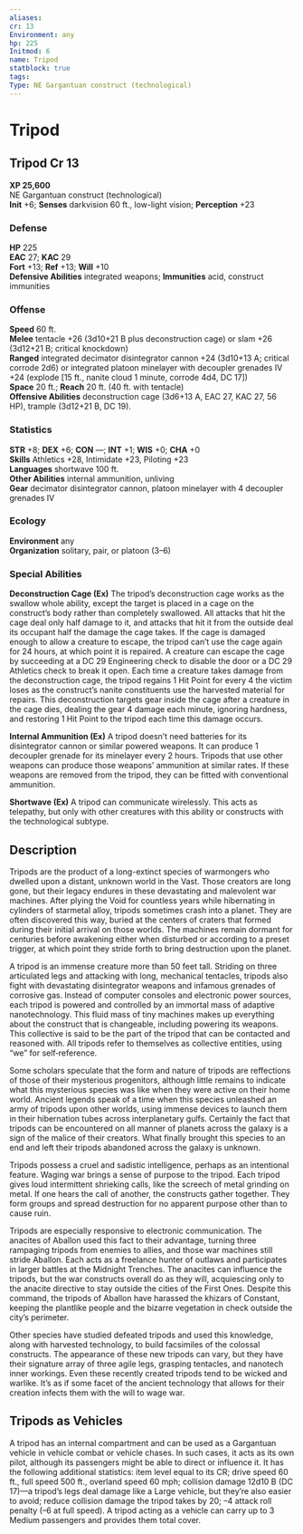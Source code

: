 ```yaml
---
aliases: 
cr: 13
Environment: any
hp: 225
Initmod: 6
name: Tripod
statblock: true
tags: 
Type: NE Gargantuan construct (technological)
---
```


# Tripod

## Tripod Cr 13

**XP 25,600**  
NE Gargantuan construct (technological)  
**Init** +6; **Senses** darkvision 60 ft., low-light vision; **Perception** +23  

### Defense

**HP** 225  
**EAC** 27; **KAC** 29  
**Fort** +13; **Ref** +13; **Will** +10  
**Defensive Abilities** integrated weapons; **Immunities** acid, construct immunities  

### Offense

**Speed** 60 ft.  
**Melee** tentacle +26 (3d10+21 B plus deconstruction cage) or slam +26 (3d12+21 B; critical knockdown)  
**Ranged** integrated decimator disintegrator cannon +24 (3d10+13 A; critical corrode 2d6) or integrated platoon minelayer with decoupler grenades IV +24 (explode \[15 ft., nanite cloud 1 minute, corrode 4d4, DC 17\])  
**Space** 20 ft.; **Reach** 20 ft. (40 ft. with tentacle)  
**Offensive Abilities** deconstruction cage (3d6+13 A, EAC 27, KAC 27, 56 HP), trample (3d12+21 B, DC 19).

### Statistics

**STR** +8; **DEX** +6; **CON** —; **INT** +1; **WIS** +0; **CHA** +0  
**Skills** Athletics +28, Intimidate +23, Piloting +23  
**Languages** shortwave 100 ft.  
**Other Abilities** internal ammunition, unliving  
**Gear** decimator disintegrator cannon, platoon minelayer with 4 decoupler grenades IV

### Ecology

**Environment** any  
**Organization** solitary, pair, or platoon (3–6)

### Special Abilities

**Deconstruction Cage (Ex)** The tripod’s deconstruction cage works as the swallow whole ability, except the target is placed in a cage on the construct’s body rather than completely swallowed. All attacks that hit the cage deal only half damage to it, and attacks that hit it from the outside deal its occupant half the damage the cage takes. If the cage is damaged enough to allow a creature to escape, the tripod can’t use the cage again for 24 hours, at which point it is repaired. A creature can escape the cage by succeeding at a DC 29 Engineering check to disable the door or a DC 29 Athletics check to break it open. Each time a creature takes damage from the deconstruction cage, the tripod regains 1 Hit Point for every 4 the victim loses as the construct’s nanite constituents use the harvested material for repairs. This deconstruction targets gear inside the cage after a creature in the cage dies, dealing the gear 4 damage each minute, ignoring hardness, and restoring 1 Hit Point to the tripod each time this damage occurs.

**Internal Ammunition (Ex)** A tripod doesn’t need batteries for its disintegrator cannon or similar powered weapons. It can produce 1 decoupler grenade for its minelayer every 2 hours. Tripods that use other weapons can produce those weapons’ ammunition at similar rates. If these weapons are removed from the tripod, they can be fitted with conventional ammunition.

**Shortwave (Ex)** A tripod can communicate wirelessly. This acts as telepathy, but only with other creatures with this ability or constructs with the technological subtype.

## Description

Tripods are the product of a long-extinct species of warmongers who dwelled upon a distant, unknown world in the Vast. Those creators are long gone, but their legacy endures in these devastating and malevolent war machines. After plying the Void for countless years while hibernating in cylinders of starmetal alloy, tripods sometimes crash into a planet. They are often discovered this way, buried at the centers of craters that formed during their initial arrival on those worlds. The machines remain dormant for centuries before awakening either when disturbed or according to a preset trigger, at which point they stride forth to bring destruction upon the planet.

A tripod is an immense creature more than 50 feet tall. Striding on three articulated legs and attacking with long, mechanical tentacles, tripods also fight with devastating disintegrator weapons and infamous grenades of corrosive gas. Instead of computer consoles and electronic power sources, each tripod is powered and controlled by an immortal mass of adaptive nanotechnology. This fluid mass of tiny machines makes up everything about the construct that is changeable, including powering its weapons. This collective is said to be the part of the tripod that can be contacted and reasoned with. All tripods refer to themselves as collective entities, using “we” for self‑reference.

Some scholars speculate that the form and nature of tripods are reffections of those of their mysterious progenitors, although little remains to indicate what this mysterious species was like when they were active on their home world. Ancient legends speak of a time when this species unleashed an army of tripods upon other worlds, using immense devices to launch them in their hibernation tubes across interplanetary gulfs. Certainly the fact that tripods can be encountered on all manner of planets across the galaxy is a sign of the malice of their creators. What finally brought this species to an end and left their tripods abandoned across the galaxy is unknown.

Tripods possess a cruel and sadistic intelligence, perhaps as an intentional feature. Waging war brings a sense of purpose to the tripod. Each tripod gives loud intermittent shrieking calls, like the screech of metal grinding on metal. If one hears the call of another, the constructs gather together. They form groups and spread destruction for no apparent purpose other than to cause ruin.

Tripods are especially responsive to electronic communication. The anacites of Aballon used this fact to their advantage, turning three rampaging tripods from enemies to allies, and those war machines still stride Aballon. Each acts as a freelance hunter of outlaws and participates in larger battles at the Midnight Trenches. The anacites can influence the tripods, but the war constructs overall do as they will, acquiescing only to the anacite directive to stay outside the cities of the First Ones. Despite this command, the tripods of Aballon have harassed the khizars of Constant, keeping the plantlike people and the bizarre vegetation in check outside the city’s perimeter.

Other species have studied defeated tripods and used this knowledge, along with harvested technology, to build facsimiles of the colossal constructs. The appearance of these new tripods can vary, but they have their signature array of three agile legs, grasping tentacles, and nanotech inner workings. Even these recently created tripods tend to be wicked and warlike. It’s as if some facet of the ancient technology that allows for their creation infects them with the will to wage war.

## Tripods as Vehicles

A tripod has an internal compartment and can be used as a Gargantuan vehicle in vehicle combat or vehicle chases. In such cases, it acts as its own pilot, although its passengers might be able to direct or influence it. It has the following additional statistics: item level equal to its CR; drive speed 60 ft., full speed 500 ft., overland speed 60 mph; collision damage 12d10 B (DC 17)—a tripod’s legs deal damage like a Large vehicle, but they’re also easier to avoid; reduce collision damage the tripod takes by 20; –4 attack roll penalty (–6 at full speed). A tripod acting as a vehicle can carry up to 3 Medium passengers and provides them total cover.
